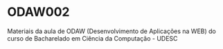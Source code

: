 # ODAW002
Materiais da aula de ODAW (Desenvolvimento de Aplicações na WEB) do curso de Bacharelado em Ciência da Computação - UDESC
